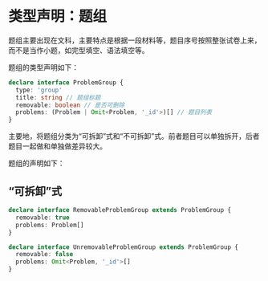 # 类型声明：题组

题组主要出现在文科，主要特点是根据一段材料等，题目序号按照整张试卷上来，而不是当作小题，如完型填空、语法填空等。

题组的类型声明如下：

```typescript
declare interface ProblemGroup {
  type: 'group'
  title: string // 题组标题
  removable: boolean // 是否可删除
  problems: (Problem | Omit<Problem, '_id'>)[] // 题目列表
}
```

主要地，将题组分类为“可拆卸”式和“不可拆卸”式。前者题目可以单独拆开，后者题目一起做和单独做差异较大。

题组的声明如下：

## “可拆卸”式

```typescript
declare interface RemovableProblemGroup extends ProblemGroup {
  removable: true
  problems: Problem[]
}

declare interface UnremovableProblemGroup extends ProblemGroup {
  removable: false
  problems: Omit<Problem, '_id'>[]
}

```
